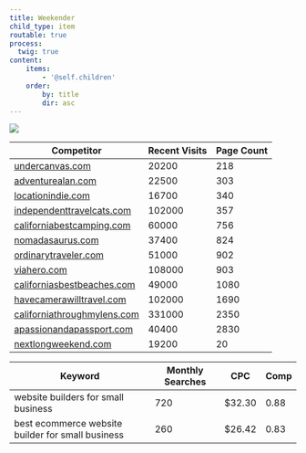 ```yaml
---
title: Weekender
child_type: item
routable: true
process:
  twig: true
content:
    items:
        - '@self.children'
    order:
        by: title
        dir: asc
---
```


<img class="logo" src="{{ theme_url }}/img/logo/weekender.svg">

| Competitor                         | Recent Visits | Page Count |
| ---------------------------------- | ------------- | -----------|
| <a target="_blank" href="https://undercanvas.com">undercanvas.com</a>|20200|218| 
| <a target="_blank" href="https://adventurealan.com">adventurealan.com</a>|22500|303| 
| <a target="_blank" href="https://locationindie.com">locationindie.com</a>|16700|340| 
| <a target="_blank" href="https://independenttravelcats.com">independenttravelcats.com</a>|102000|357| 
| <a target="_blank" href="https://californiabestcamping.com">californiabestcamping.com</a>|60000|756| 
| <a target="_blank" href="https://nomadasaurus.com">nomadasaurus.com</a>|37400|824| 
| <a target="_blank" href="https://ordinarytraveler.com">ordinarytraveler.com</a>|51000|902| 
| <a target="_blank" href="https://viahero.com">viahero.com</a>|108000|903| 
| <a target="_blank" href="https://californiasbestbeaches.com">californiasbestbeaches.com</a>|49000|1080| 
| <a target="_blank" href="https://havecamerawilltravel.com">havecamerawilltravel.com</a>|102000|1690| 
| <a target="_blank" href="https://californiathroughmylens.com">californiathroughmylens.com</a>|331000|2350| 
| <a target="_blank" href="https://apassionandapassport.com">apassionandapassport.com</a>|40400|2830| 
| <a target="_blank" href="https://nextlongweekend.com">nextlongweekend.com</a>|19200|20| 


| Keyword                                                                  | Monthly Searches | CPC | Comp |
|--------------------------------------------------------------------------|------------------|-----| -----|
| website builders for small business                                      | 720 | $32.30 | 0.88  |
| best ecommerce website builder for small business                        | 260 | $26.42 | 0.83 |